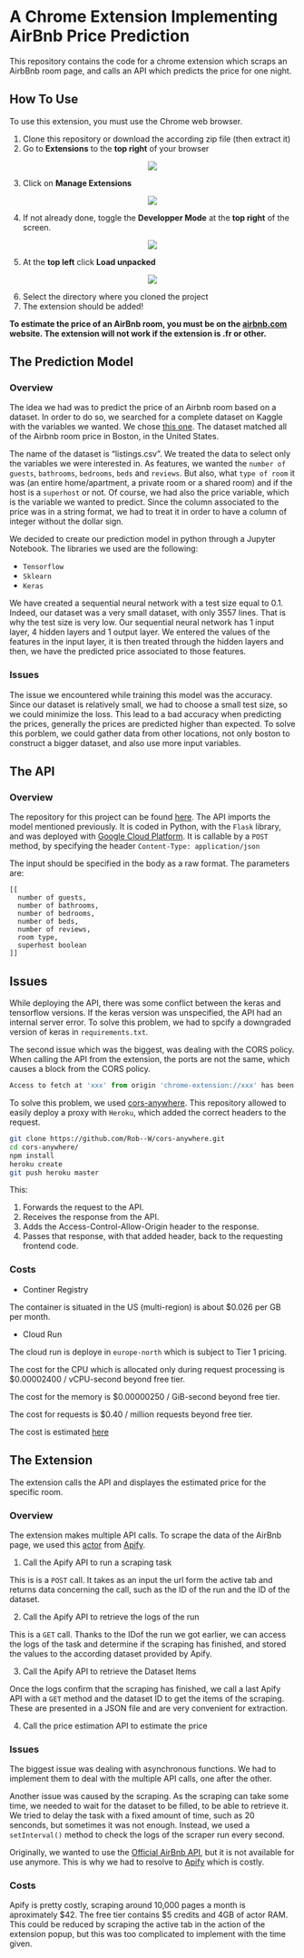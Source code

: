 # A Chrome Extension Implementing AirBnb Price Prediction

This repository contains the code for a chrome extension which scraps an AirbBnb room page, and calls an API which predicts the price for one night. 

## How To Use
To use this extension, you must use the Chrome web browser. 
1. Clone this repository or download the according zip file (then extract it)
2. Go to **Extensions** to the **top right** of your browser

<p align="center">
  <img  src="https://user-images.githubusercontent.com/60437222/144094476-1bf67ce5-ee7b-4f0b-b29f-b0e8693051fa.png">
</p>

3. Click on **Manage Extensions**

<p align="center">
  <img  src="https://user-images.githubusercontent.com/60437222/144094896-f87b27b1-7a07-44dc-a349-f5bc99bc2e7a.png">
</p>

4. If not already done, toggle the **Developper Mode** at the **top right** of the screen.

<p align="center">
  <img  src="https://user-images.githubusercontent.com/60437222/144077044-cff07051-284d-4d59-8bd7-eea073c4ba1d.png">
</p>

5. At the **top left** click **Load unpacked**

<p align="center">
  <img  src="https://user-images.githubusercontent.com/60437222/144077906-c48f1aee-3290-446f-8985-f9510b64d43d.png">
</p>


6. Select the directory where you cloned the project
7. The extension should be added!

**To estimate the price of an AirBnb room, you must be on the [airbnb.com](https://airbnb.com) website. The extension will not work if the extension is .fr or other.**

## The Prediction Model
### Overview

The idea we had was to predict the price of an Airbnb room based on a dataset. In order to do so, we searched for a complete dataset on Kaggle with the variables we wanted. We chose [this one](https://www.kaggle.com/airbnb/boston?select=listings.csv). The dataset matched all of the Airbnb room price in Boston, in the United States. 

The name of the dataset is “listings.csv”. We treated the data to select only the variables we were interested in. As features, we wanted the `number of guests`, `bathrooms`, `bedrooms`, `beds` and `reviews`. But also, what `type of room` it was (an entire home/apartment, a private room or a shared room) and if the host is a `superhost` or not. Of course, we had also the price variable, which is the variable we wanted to predict. Since the column associated to the price was in a string format, we had to treat it in order to have a column of integer without the dollar sign. 

We decided to create our prediction model in python through a Jupyter Notebook. The libraries we used are the following: 
  -	`Tensorflow`
  -	`Sklearn` 
  -	`Keras`

We have created a sequential neural network with a test size equal to 0.1. Indeed, our dataset was a very small dataset, with only 3557 lines. That is why the test size is very low. Our sequential neural network has 1 input layer, 4 hidden layers and 1 output layer. We entered the values of the features in the input layer, it is then treated through the hidden layers and then, we have the predicted price associated to those features. 


### Issues
The issue we encountered while training this model was the accuracy. Since our dataset is relatively small, we had to choose a small test size, so we could minimize the loss. This lead to a bad accuracy when predicting the prices, generally the prices are predicted higher than expected. To solve this porblem, we could gather data from other locations, not only boston to construct a bigger dataset, and also use more input variables. 

## The API


### Overview
The repository for this project can be found [here](https://github.com/laurendudu/airbnb-api-gcloud). The API imports the model mentioned previously. It is coded in Python, with the `Flask` library, and was deployed with [Google Cloud Platform](https://cloud.google.com/). It is callable by a `POST` method, by specifying the header `Content-Type: application/json`

The input should be specified in the body as a raw format. The parameters are:
```
[[
  number of guests, 
  number of bathrooms, 
  number of bedrooms, 
  number of beds, 
  number of reviews, 
  room type, 
  superhost boolean
]]
```

## Issues 
While deploying the API, there was some conflict between the keras and tensorflow versions. If the keras version was unspecified, the API had an internal server error. To solve this problem, we had to spcify a downgraded version of keras in `requirements.txt`.

The second issue which was the biggest, was dealing with the CORS policy. When calling the API from the extension, the ports are not the same, which causes a block from the CORS policy. 

```js
Access to fetch at 'xxx' from origin 'chrome-extension://xxx' has been blocked by CORS policy: Response to preflight request doesn't pass access control check: No 'Access-Control-Allow-Origin' header is present on the requested resource. If an opaque response serves your needs, set the request's mode to 'no-cors' to fetch the resource with CORS disabled.
```

To solve this problem, we used [cors-anywhere](https://github.com/Rob--W/cors-anywhere). This repository allowed to easily deploy a proxy with `Heroku`, which added the correct headers to the request. 

```bash
git clone https://github.com/Rob--W/cors-anywhere.git
cd cors-anywhere/
npm install
heroku create
git push heroku master
```

This:
1. Forwards the request to the API.
2. Receives the response from the API.
3. Adds the Access-Control-Allow-Origin header to the response.
4. Passes that response, with that added header, back to the requesting frontend code.

### Costs
- Continer Registry

The container is situated in the US (multi-region) is about $0.026 per GB per month. 

- Cloud Run

The cloud run is deploye in `europe-north` which is subject to Tier 1 pricing. 

The cost for the CPU which is allocated only during request processing is $0.00002400 / vCPU-second beyond free tier. 

The cost for the memory is $0.00000250 / GiB-second beyond free tier. 

The cost for requests is $0.40 / million requests beyond free tier. 

The cost is estimated [here](https://cloud.google.com/products/calculator/#id=ac02c40b-a2bf-4240-8a64-7bcbd5409b57)


## The Extension
The extension calls the API and displayes the estimated price for the specific room. 

### Overview
The extension makes multiple API calls. To scrape the data of the AirBnb page, we used this [actor](https://apify.com/dtrungtin/airbnb-scraper) from [Apify](https://apify.com/).

1. Call the Apify API to run a scraping task 

This is is a `POST` call. It takes as an input the url form the active tab and returns data concerning the call, such as the ID of the run and the ID of the dataset. 

2. Call the Apify API to retrieve the logs of the run

This is a `GET` call. Thanks to the IDof the run we got earlier, we can access the logs of the task and determine if the scraping has finished, and stored the values to the according dataset provided by Apify. 

3. Call the Apify API to retrieve the Dataset Items

Once the logs confirm that the scraping has finished, we call a last Apify API with a `GET` method and the dataset ID to get the items of the scraping. These are presented in a JSON file and are very convenient for extraction.

4. Call the price estimation API to estimate the price


### Issues
The biggest issue was dealing with asynchronous functions. We had to implement them to deal with the multiple API calls, one after the other. 

Another issue was caused by the scraping. As the scraping can take some time, we needed to wait for the dataset to be filled, to be able to retrieve it. We tried to delay the task with a fixed amount of time, such as 20 senconds, but sometimes it was not enough. Instead, we used a `setInterval()` method to check the logs of the scraper run every second. 

Originally, we wanted to use the [Official AirBnb API](https://www.airbnb.fr/partner), but it is not available for use anymore. This is why we had to resolve to [Apify](https://apify.com) which is costly. 


### Costs
Apify is pretty costly, scraping around 10,000 pages a month is aproximately $42. The free tier contains $5 credits and 4GB of actor RAM. This could be reduced by scraping the active tab in the action of the extension popup, but this was too complicated to implement with the time given. 
